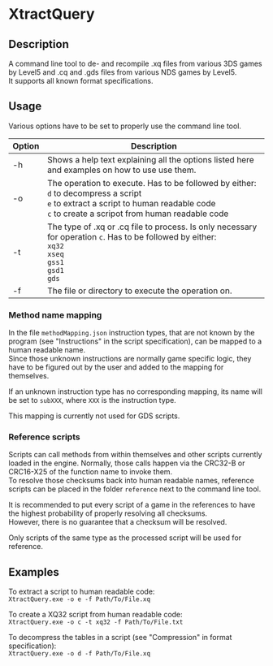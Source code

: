 # XtractQuery

## Description

A command line tool to de- and recompile .xq files from various 3DS games by Level5 and .cq and .gds files from various NDS games by Level5.<br>
It supports all known format specifications.

## Usage

Various options have to be set to properly use the command line tool.

| Option | Description |
| - | - |
| -h | Shows a help text explaining all the options listed here and examples on how to use use them. |
| -o | The operation to execute. Has to be followed by either:<br>`d` to decompress a script<br>`e` to extract a script to human readable code<br>`c` to create a scripot from human readable code |
| -t | The type of .xq or .cq file to process. Is only necessary for operation `c`. Has to be followed by either:<br>`xq32`<br>`xseq`<br>`gss1`<br>`gsd1`<br>`gds` |
| -f | The file or directory to execute the operation on. |

### Method name mapping

In the file `methodMapping.json` instruction types, that are not known by the program (see "Instructions" in the script specification), can be mapped to a human readable name.<br>
Since those unknown instructions are normally game specific logic, they have to be figured out by the user and added to the mapping for themselves.

If an unknown instruction type has no corresponding mapping, its name will be set to `subXXX`, where `XXX` is the instruction type.

This mapping is currently not used for GDS scripts.

### Reference scripts

Scripts can call methods from within themselves and other scripts currently loaded in the engine. Normally, those calls happen via the CRC32-B or CRC16-X25 of the function name to invoke them.<br>
To resolve those checksums back into human readable names, reference scripts can be placed in the folder `reference` next to the command line tool.

It is recommended to put every script of a game in the references to have the highest probability of properly resolving all checksums.<br>
However, there is no guarantee that a checksum will be resolved.

Only scripts of the same type as the processed script will be used for reference.

## Examples

To extract a script to human readable code:<br>
```XtractQuery.exe -o e -f Path/To/File.xq```

To create a XQ32 script from human readable code:<br>
```XtractQuery.exe -o c -t xq32 -f Path/To/File.txt```

To decompress the tables in a script (see "Compression" in format specification):<br>
```XtractQuery.exe -o d -f Path/To/File.xq```
